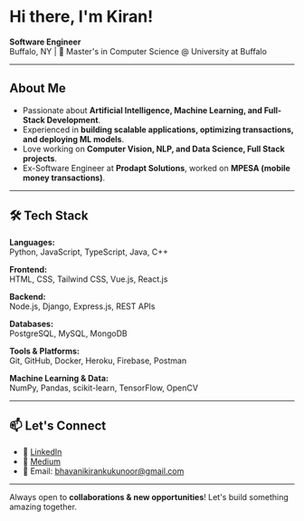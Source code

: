 # Hi there, I'm Kiran! 

**Software Engineer**  
Buffalo, NY | 🏫 Master's in Computer Science @ University at Buffalo  

---

## About Me
- Passionate about **Artificial Intelligence, Machine Learning, and Full-Stack Development**.
- Experienced in **building scalable applications, optimizing transactions, and deploying ML models**.
- Love working on **Computer Vision, NLP, and Data Science, Full Stack projects**.
- Ex-Software Engineer at **Prodapt Solutions**, worked on **MPESA (mobile money transactions)**.

---

## 🛠️ Tech Stack

**Languages:**  
Python, JavaScript, TypeScript, Java, C++

**Frontend:**  
HTML, CSS, Tailwind CSS, Vue.js, React.js

**Backend:**  
Node.js, Django, Express.js, REST APIs

**Databases:**  
PostgreSQL, MySQL, MongoDB

**Tools & Platforms:**  
Git, GitHub, Docker, Heroku, Firebase, Postman

**Machine Learning & Data:**  
NumPy, Pandas, scikit-learn, TensorFlow, OpenCV

---

## 📫 Let's Connect
 
- 💼 [LinkedIn](https://www.linkedin.com/in/bhavani-kiran-kukunoor-bb8829210/)  
- 📝 [Medium](https://medium.com/@keeeroon)  
- 📧 Email: bhavanikirankukunoor@gmail.com  

---
Always open to **collaborations & new opportunities**! Let's build something amazing together.


